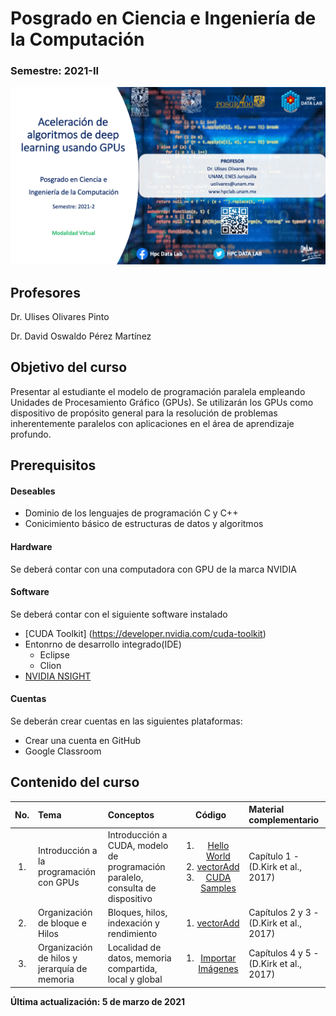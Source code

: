 # Posgrado en Ciencia e Ingeniería de la Computación 

###  Semestre: 2021-II
![alt text](figs/logo.png)


## Profesores
 Dr. Ulises Olivares Pinto
 
 Dr. David Oswaldo Pérez Martínez

## Objetivo del curso
Presentar al estudiante el modelo de programación paralela empleando Unidades de
Procesamiento Gráfico (GPUs). Se utilizarán los GPUs como dispositivo de propósito
general para la resolución de problemas inherentemente paralelos con aplicaciones en el área de aprendizaje profundo.


## Prerequisitos
#### Deseables
+ Dominio de los lenguajes de programación C y C++ 
+ Conicimiento básico de estructuras de datos y algoritmos

#### Hardware
Se deberá contar con una computadora con GPU de la marca NVIDIA


#### Software
Se deberá contar con el siguiente software instalado 

  + [CUDA Toolkit] (https://developer.nvidia.com/cuda-toolkit)
  + Entonrno de desarrollo integrado(IDE)
    - Eclipse
    - Clion
  + [NVIDIA NSIGHT](https://developer.nvidia.com/nsight-visual-studio-edition)
    

#### Cuentas
Se deberán crear cuentas en las siguientes plataformas:
  + Crear una cuenta en GitHub
  + Google Classroom
  
## Contenido del curso
| No.        | Tema           | Conceptos |Código  |  Material complementario|
| :-------------: |:-------------| :-------------|:-----:| :-----|
| 1.              |Introducción a la programación con GPUs          | Introducción a CUDA, modelo de programación paralelo, consulta de dispositivo |   <ol><li>[Hello World](code/1.hello.cu)</li> <li>[vectorAdd](code/2.vectorAdd.cu)</li> <li>[CUDA Samples](https://github.com/NVIDIA/cuda-samples)</li></ol>    |  Capítulo 1 - (D.Kirk et al., 2017)
| 2.              |Organización de bloque e Hilos     | Bloques,  hilos, indexación y rendimiento |   <ol><li>[vectorAdd](code/2.vectorAdd.cu)</li></ol>    |  Capítulos 2 y 3 - (D.Kirk et al., 2017)
| 3.              |Organización de hilos y jerarquía de memoria  | Localidad de datos, memoria compartida, local y global |   <ol><li>[Importar Imágenes](code/importImage)</li></ol>    |  Capítulos 4 y 5 - (D.Kirk et al., 2017)


**Última actualización: 5 de marzo de 2021**
